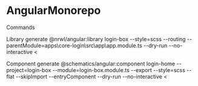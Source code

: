 # AngularMonorepo

Commands

 Library
generate @nrwl/angular:library login-box --style=scss --routing --parentModule=apps\core-login\src\app\app.module.ts --dry-run --no-interactive <
 
 Component
 generate @schematics/angular:component login-home --project=login-box --module=login-box.module.ts --export --style=scss --flat --skipImport --entryComponent --dry-run --no-interactive <
 
 
